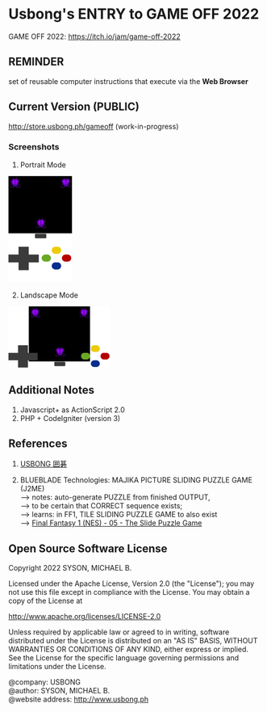 # Usbong's ENTRY to GAME OFF 2022

GAME OFF 2022: https://itch.io/jam/game-off-2022

## REMINDER

set of reusable computer instructions that execute via the <b>Web Browser</b> 

## Current Version (PUBLIC)
http://store.usbong.ph/gameoff (work-in-progress)

### Screenshots

1) Portrait Mode

<img src="https://github.com/usbong/FLASH/blob/main/screenshots/usbongFlashAndroidMobileControllerPortraitNoteNoRightLeverMiddleButtonDueToKeyboard20221023T1100.png" width="25%">

2) Landscape Mode

<img src="https://github.com/usbong/FLASH/blob/main/screenshots/usbongFlashAndroidMobileControllerLandscapeNoteNoRightLeverMiddleButtonDueToKeyboard20221023T1100.png" width="40%">

## Additional Notes
1) Javascript+ as ActionScript 2.0
2) PHP + CodeIgniter (version 3)

## References
1) [USBONG 囲碁](https://github.com/usbong/IGO)

2) BLUEBLADE Technologies: MAJIKA PICTURE SLIDING PUZZLE GAME (J2ME)<br/>
--> notes: auto-generate PUZZLE from finished OUTPUT,<br/>
--> to be certain that CORRECT sequence exists;<br/>
--> learns: in FF1, TILE SLIDING PUZZLE GAME to also exist<br/>
--> [Final Fantasy 1 (NES) - 05 - The Slide Puzzle Game](https://www.youtube.com/watch?v=LsBD4zQVSiI)

## Open Source Software License
Copyright 2022 SYSON, MICHAEL B.

Licensed under the Apache License, Version 2.0 (the "License"); you may not use this file except in compliance with the License. You may obtain a copy of the License at

   http://www.apache.org/licenses/LICENSE-2.0
  
Unless required by applicable law or agreed to in writing, software distributed under the License is distributed on an "AS IS" BASIS, WITHOUT WARRANTIES OR CONDITIONS OF ANY KIND, either express or implied. See the License for the specific language governing permissions and limitations under the License.

@company: USBONG<br/>
@author: SYSON, MICHAEL B.<br/>
@website address: http://www.usbong.ph<br/>
